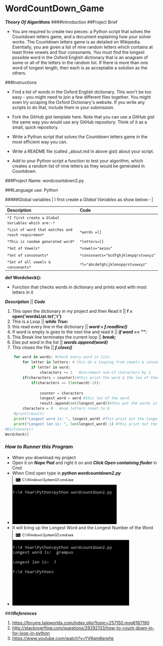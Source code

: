 # WordCountDown_Game
**_Theory Of Algorithms_**
####Introduction
##Project Brief
* You are required to create two pieces: a Python script that solves the Countdown letters game, and a document explaining how your solver works. The Countdown letters game is as detailed on Wikipedia. Esentially, you are given a list of nine random letters which contains at least three vowels and four consonants. You must find the longest possible word in the Oxford English dictionary that is an anagram of some or all of the letters in the random list. If there is more than one word of longest length, then each is as acceptable a solution as the others.

###Instructions
* Find a list of words in the Oxford English dictionary. This won't be too easy - you might need to join a few different files          together. You might even try scraping the Oxford Dictionary's website. If you write any scripts to do that, include them in your      submission.
* Fork the GitHub gist template here. Note that you can use a GitHub gist the same way you would use any GitHub repository. Think       of it as a small, quick repository.

* Write a Python script that solves the Countdown letters game in the most efficient way you can.

* Write a README file (called _about.md in above gist) about your script.

* Add to your Python script a function to test your algorithm, which creates a random list of nine letters as they would be             generated in Countdown.

###Project Name: wordcountdown2.py

###Language use: Python

#####Global variables
| I first create a *Global Variables* as show below:- |

| Description | Code |
| :---| :---|
| `*I first create a Global Variables which are:-*` | 
| `*List of word that matches and reach requiremen*`      |`*words =[]`|
| `*This is random generated word*`                      |`*letters=[]`|
| `*Set of Vowels*`                                  |`*vowels="aeiou"`|
| `*Set of consonants*`          |`*consonants="bcdfghjklmnpqrstvwxyz"`|
| `*Set of all vowels & consonants*`| `*l="abcdefghijklmnopqrstuvwxyz"`|
                                                        

**def Wordcheck():**
* Function that checks words in dictionary and prints word with most letters in it 

  
**_Description_**                                      ||                                     **_Code_**

1. This open the dictionary in my project and then Read it                      ||   **f = open('wordsList.txt','r')**
2. This is a Loop                                                               ||   **_while True:_**
3. this read every line in the dictionary                                       ||   **_word = f.readline()_**
4. If word is empty is goes to the next line and read it                        ||   **_if word == "":_**
5. This Break line terminates the current loop                                  ||   **_break;_**
6. Else put word in the list                                                    ||   **_words.append(word)_**
7. This closes the file                                                         ||   **_f.close()_**
  
```python
    for word in words: #check every word in list.
        for letter in letters: # this do a looping from vowels & consonants.
            if letter in word: 
                characters += 1   #increment num of characters by 1.
        if(characters > counter):#this print the word & the len of theword.
            if(characters == (len(word)-1)):
                
                counter = characters 
                longest_word = word #this len of the word.
                result.append(set(longest_word))#this put the words in the list.
        characters = 0   #num letters reset to 0.
    #print(result)
    print("Longest word is: ", longest_word) #This print out the longest word. 
    print("Longest len is: ", len(longest_word)-1) #This print out the longest word number.      
#Dictionary()
Wordcheck()

```


### **_How to Runner this Program_**

  * When you download my project 
  * Open it on **_Nope Pad_** and right it on and **_Click Open containing floder_** in Cmd
  * When Cmd open type in **_python wordcountdown2.py_**
  * ![image](https://github.com/julienyaho/WordCountDown_Game/blob/master/Running_Program.PNG)
  * It will bring up the Longest Word and the Longest Number of the Word
  * ![image](https://github.com/julienyaho/WordCountDown_Game/blob/master/Fully_Running.PNG)
  
  
###**_References_**
1. https://forums.taleworlds.com/index.php?topic=257150.msg6167190
2. http://stackoverflow.com/questions/29292133/how-to-count-down-in-for-loop-in-python
3. https://www.youtube.com/watch?v=YV6qm6erphk
